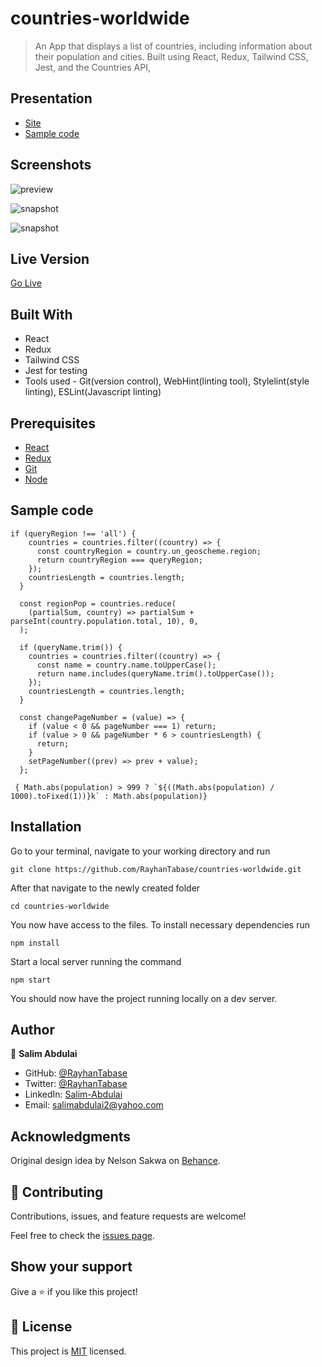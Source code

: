 # countries-worldwide
> An App that displays a list of countries, including information about their population and cities. Built using React, Redux, Tailwind CSS, Jest, and the Countries API,

## Presentation
- [Site](https://www.loom.com/share/ccd0d737d0c2448697508d3aab9160c8?sharedAppSource=personal_library)
- [Sample code](https://www.loom.com/share/9de8accfc85a4877b2ddb8fea1b31296?sharedAppSource=personal_library)

## Screenshots
![preview](./assets/screengif.gif)

![snapshot](./assets/screen1.png)

![snapshot](./assets/screen2.png)

## Live Version
[Go Live](https://festive-shirley-0ca9cb.netlify.app/)

## Built With
- React
- Redux
- Tailwind CSS
- Jest for testing
- Tools used - Git(version control), WebHint(linting tool), Stylelint(style linting), ESLint(Javascript linting)

## Prerequisites
 - [React](https://reactjs.org/docs/getting-started.html)
 - [Redux](https://redux.js.org/tutorials/quick-start)
 - [Git](https://git-scm.com/downloads)
 - [Node](https://nodejs.org/en/download/)

## Sample code

```
if (queryRegion !== 'all') {
    countries = countries.filter((country) => {
      const countryRegion = country.un_geoscheme.region;
      return countryRegion === queryRegion;
    });
    countriesLength = countries.length;
  }

  const regionPop = countries.reduce(
    (partialSum, country) => partialSum + parseInt(country.population.total, 10), 0,
  );

  if (queryName.trim()) {
    countries = countries.filter((country) => {
      const name = country.name.toUpperCase();
      return name.includes(queryName.trim().toUpperCase());
    });
    countriesLength = countries.length;
  }

  const changePageNumber = (value) => {
    if (value < 0 && pageNumber === 1) return;
    if (value > 0 && pageNumber * 6 > countriesLength) {
      return;
    }
    setPageNumber((prev) => prev + value);
  };

```

```
 { Math.abs(population) > 999 ? `${((Math.abs(population) / 1000).toFixed(1))}k` : Math.abs(population)}
```


## Installation

Go to your terminal, navigate to your working directory and run

`git clone https://github.com/RayhanTabase/countries-worldwide.git`

After that navigate to the newly created folder

`cd countries-worldwide`

You now have access to the files.
To install necessary dependencies run

`npm install`

Start a local server running the command

`npm start`

You should now have the project running locally on a dev server.

## Author

👤 **Salim Abdulai**

- GitHub: [@RayhanTabase](https://github.com/RayhanTabase)
- Twitter: [@RayhanTabase](https://twitter.com/@RayhanTabase)
- LinkedIn: [Salim-Abdulai](https://linkedin.com/in/salimabdulai)
- Email: salimabdulai2@yahoo.com

## Acknowledgments
Original design idea by Nelson Sakwa on [Behance](https://www.behance.net/gallery/31579789/Ballhead-App-(Free-PSDs)).

## 🤝 Contributing

Contributions, issues, and feature requests are welcome!

Feel free to check the [issues page](../../issues/).

## Show your support

Give a ⭐️ if you like this project!

## 📝 License

This project is [MIT](./MIT.md) licensed.
